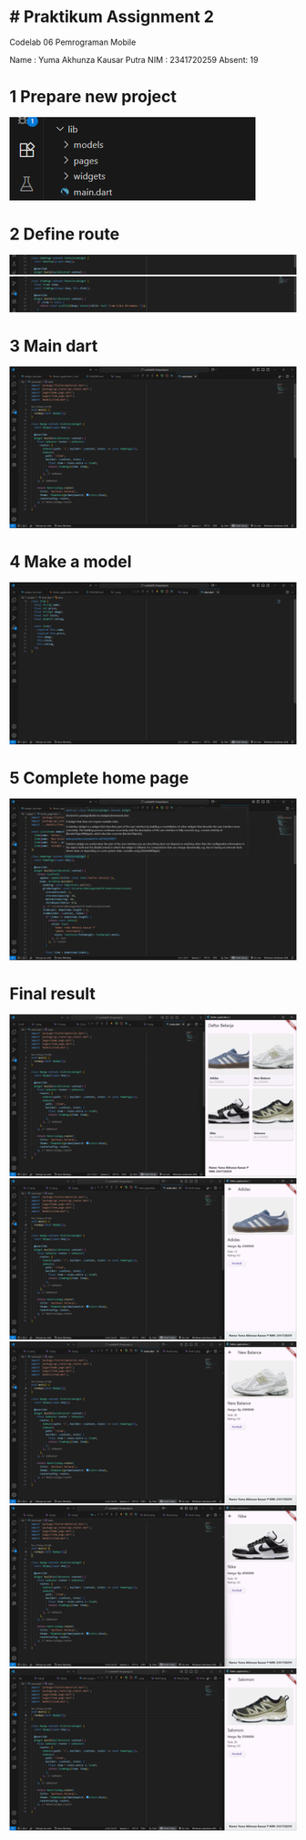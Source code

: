 # # Praktikum Assignment 2

Codelab 06 Pemrograman Mobile

Name : Yuma Akhunza Kausar Putra
NIM : 2341720259
Absent: 19

# 1  Prepare new project
![alt text](images/1.png)
# 2 Define route
![alt text](images/2.1.png)
![alt text](images/2.2.png)
# 3 Main dart
![alt text](images/3.png)
# 4 Make a model
![alt text](images/4.png)
# 5 Complete home page
![alt text](images/5.png)
# Final result
![alt text](images/final.1.png)
![alt text](images/final.2.png)
![alt text](images/final.3.png)
![alt text](images/final.4.png)
![alt text](images/final.5.png)